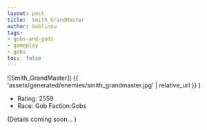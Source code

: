 ```yaml
---
layout: post
title:  Smith_GrandMaster
author: Goblinou
tags:
- gobs-and-gods
- gameplay
- gobs
toc:  false
---
```


![Smith_GrandMaster]( {{ 'assets/generated/enemies/smith_grandmaster.jpg' | relative_url }} )
- Rating: 2559
- Race: Gob  Faction:Gobs

(Details coming soon... )
